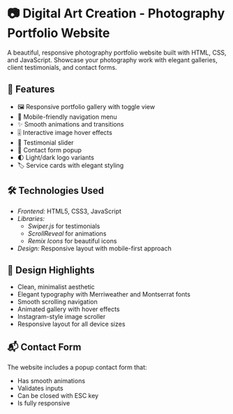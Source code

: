 # 📷 Digital Art Creation - Photography Portfolio Website
A beautiful, responsive photography portfolio website built with HTML, CSS, and JavaScript. Showcase your photography work with elegant galleries, client testimonials, and contact forms.

## 🌟 Features
- 🖼️ Responsive portfolio gallery with toggle view
- 📱 Mobile-friendly navigation menu
- ✨ Smooth animations and transitions
- 🎚️ Interactive image hover effects
- 📜 Testimonial slider
- 📧 Contact form popup
- 🌓 Light/dark logo variants
- 🏷️ Service cards with elegant styling

## 🛠️ Technologies Used
- *Frontend:* HTML5, CSS3, JavaScript
- *Libraries:*
    - *Swiper.js* for testimonials
    - *ScrollReveal* for animations
    - *Remix Icons* for beautiful icons
- *Design:* Responsive layout with mobile-first approach

## 🎨 Design Highlights
- Clean, minimalist aesthetic
- Elegant typography with Merriweather and Montserrat fonts
- Smooth scrolling navigation
- Animated gallery with hover effects
- Instagram-style image scroller
- Responsive layout for all device sizes
  
## 📬 Contact Form
The website includes a popup contact form that:
- Has smooth animations
- Validates inputs
- Can be closed with ESC key
- Is fully responsive

